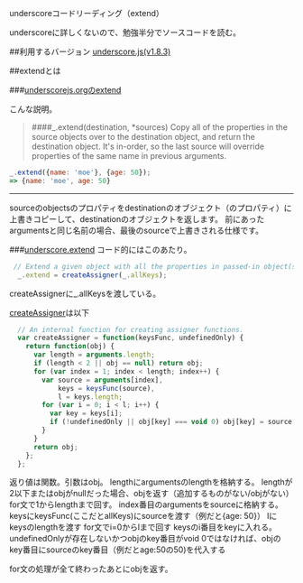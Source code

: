 underscoreコードリーディング（extend）

underscoreに詳しくないので、勉強半分でソースコードを読む。



##利用するバージョン
[underscore.js(v1.8.3)](https://github.com/jashkenas/underscore/tree/1.8.3)


##extendとは


###[underscorejs.orgのextend](http://underscorejs.org/#extend)

こんな説明。
>####_.extend(destination, *sources) 
>Copy all of the properties in the source objects over to the destination object, and return the destination object.
>It's in-order, so the last source will override properties of the same name in previous arguments.

```javascript
_.extend({name: 'moe'}, {age: 50});
=> {name: 'moe', age: 50}

```

------------- 

sourceのobjectsのプロパティをdestinationのオブジェクト（のプロパティ）に上書きコピーして、destinationのオブジェクトを返します。
前にあったargumentsと同じ名前の場合、最後のsourceで上書きされる仕様です。


###[underscore.extend](https://github.com/jashkenas/underscore/blob/1.8.3/underscore.js#L1005)
コード的にはこのあたり。

```javascript
 // Extend a given object with all the properties in passed-in object(s).
  _.extend = createAssigner(_.allKeys);

```

createAssignerに_.allKeysを渡している。


[createAssigner](https://github.com/jashkenas/underscore/blob/1.8.3/underscore.js#L98)は以下
```javascript
  // An internal function for creating assigner functions.
  var createAssigner = function(keysFunc, undefinedOnly) {
    return function(obj) {
      var length = arguments.length;
      if (length < 2 || obj == null) return obj;
      for (var index = 1; index < length; index++) {
        var source = arguments[index],
            keys = keysFunc(source),
            l = keys.length;
        for (var i = 0; i < l; i++) {
          var key = keys[i];
          if (!undefinedOnly || obj[key] === void 0) obj[key] = source[key];
        }
      }
      return obj;
    };
  };
```

返り値は関数。引数はobj。
lengthにargumentsのlengthを格納する。
lengthが2以下またはobjがnullだった場合、objを返す（追加するものがない/objがない）
for文で1からlengthまで回す。
index番目のargumentsをsourceに格納する。
keysにkeysFunc(ここだとallKeys)にsourceを渡す（例だと{age: 50}）
lにkeysのlengthを渡す
for文でi=0からlまで回す
keysのi番目をkeyに入れる。
undefinedOnlyが存在しないかつobjのkey番目がvoid 0ではなければ、objのkey番目にsourceのkey番目（例だとage:50の50)を代入する

for文の処理が全て終わったあとにobjを返す。


